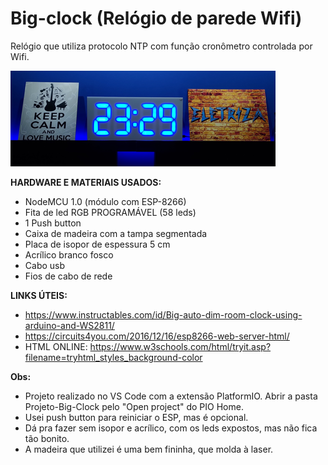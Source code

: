 # Big-clock (Relógio de parede Wifi)

Relógio que utiliza protocolo NTP com função cronômetro controlada por Wifi.

<img src="/Foto.png"/>
 
**HARDWARE E MATERIAIS USADOS:**

- NodeMCU 1.0 (módulo com ESP-8266)
- Fita de led RGB PROGRAMÁVEL (58 leds)
- 1 Push button
- Caixa de madeira com a tampa segmentada
- Placa de isopor de espessura 5 cm
- Acrílico branco fosco
- Cabo usb
- Fios de cabo de rede

**LINKS ÚTEIS:**
- https://www.instructables.com/id/Big-auto-dim-room-clock-using-arduino-and-WS2811/
- https://circuits4you.com/2016/12/16/esp8266-web-server-html/
- HTML ONLINE: https://www.w3schools.com/html/tryit.asp?filename=tryhtml_styles_background-color

**Obs:** 
- Projeto realizado no VS Code com a extensão PlatformIO. Abrir a pasta Projeto-Big-Clock pelo "Open project" do PIO Home.
- Usei push button para reiniciar o ESP, mas é opcional.
- Dá pra fazer sem isopor e acrílico, com os leds expostos, mas não fica tão bonito.
- A madeira que utilizei é uma bem fininha, que molda à laser.
